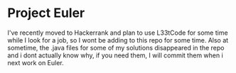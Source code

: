 # Project Euler
I've recently moved to Hackerrank and plan to use L33tCode for some time while I look for a job, so I wont be adding to this repo for some time.
Also at sometime, the .java files for some of my solutions disappeared in the repo and i dont actually know why, if you need them, I will commit them when i next work on Euler.
